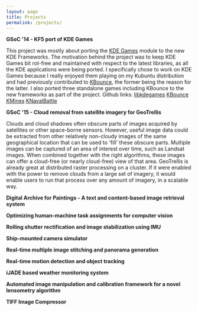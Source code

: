 ```yaml
---
layout: page
title: Projects
permalink: /projects/
---
```


**GSoC '14 - KF5 port of KDE Games**

This project was mostly about porting the [KDE Games](https://games.kde.org/) module to the new KDE Frameworks. The motivation behind the project was to keep KDE Games bit rot-free and maintained with respect to the latest libraries, as all the KDE applications were being ported. I specifically chose to work on KDE Games because I really enjoyed them playing on my Kubuntu distribution and had previously contributed to [KBounce](https://en.wikipedia.org/wiki/KBounce), the former being the reason for the latter. I also ported three standalone games including KBounce to the new frameworks as part of the project.
Github links:
[libkdegames](https://github.com/KDE/libkdegames)
[KBounce](https://github.com/KDE/kbounce)
[KMines](https://github.com/KDE/kmines)
[KNavalBattle](https://github.com/KDE/knavalbattle)

**GSoC '15 - Cloud removal from satellite imagery for GeoTrellis**

Clouds and cloud shadows often obscure parts of images acquired by satellites or other space-borne sensors. However, useful image data could be extracted from other relatively non-cloudy images of the same geographical location that can be used to 'fill' these obscure parts. Multiple images can be captured of an area of interest over time, such as Landsat images. When combined together with the right algorithms, these images can offer a cloud-free (or nearly cloud-free) view of that area. GeoTrellis is already great at distributed raster processing on a cluster. If it were enabled with the power to remove clouds from a large set of imagery, it would enable users to run that process over any amount of imagery, in a scalable way.

**Digital Archive for Paintings - A text and content-based image retrieval system**

**Optimizing human-machine task assignments for computer vision**

**Rolling shutter rectification and image stabilization using IMU**

**Ship-mounted camera simulator**

**Real-time multiple image stitching and panorama generation**

**Real-time motion detection and object tracking**

**iJADE based weather monitoring system**

**Automated image manipulation and calibration framework for a novel lensometry algorithm**

**TIFF Image Compressor**
